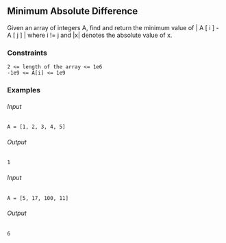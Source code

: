 ## Minimum Absolute Difference
Given an array of integers A, find and return the minimum value of | A [ i ] - A [ j ] | where i != j and |x| denotes the absolute value of x.

### Constraints
```
2 <= length of the array <= 1e6
-1e9 <= A[i] <= 1e9
```

### Examples
###### Input
```
A = [1, 2, 3, 4, 5]
```
###### Output
```
1
```
###### Input
```
A = [5, 17, 100, 11]
```
###### Output
```
6
```